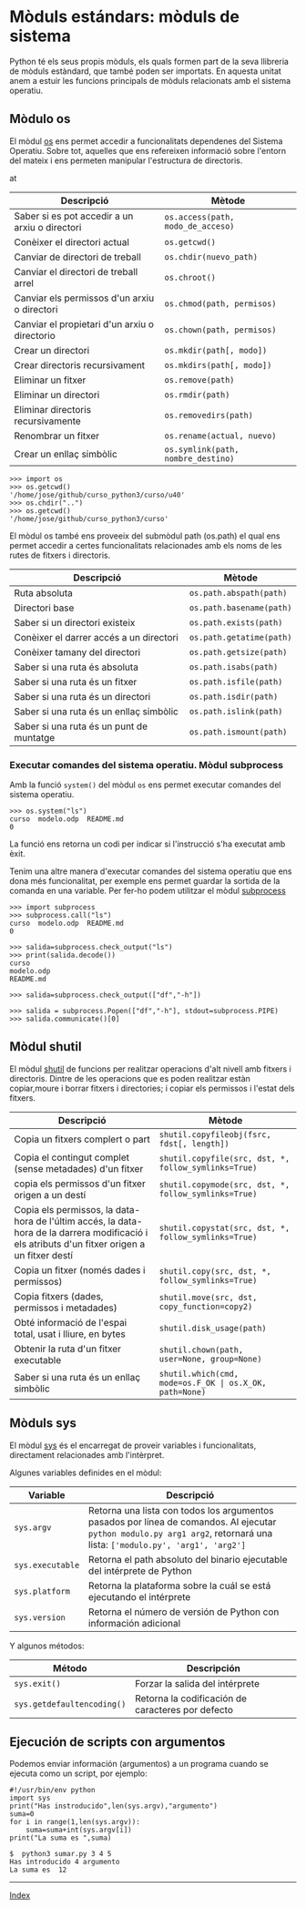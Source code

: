 # Mòduls estándars: mòduls de sistema

Python té els seus propis mòduls, els quals formen part de la seva llibreria de mòduls estàndard, que també poden ser importats. En aquesta unitat anem a estuir les funcions principals de mòduls relacionats amb el sistema operatiu.

## Mòdulo os

El mòdul [os](https://docs.python.org/3.11/library/os.html#module-os) ens permet accedir a funcionalitats dependenes del Sistema Operatiu. Sobre tot, aquelles que ens refereixen informació sobre l'entorn del mateix i ens permeten manipular l'estructura de directoris.

<table>
<thead>
<tr>
  <th>Descripció</th>at
  <th>Mètode</th>
</tr>
</thead>
<tbody>
<tr>
  <td>Saber si es pot accedir a un arxiu o directori</td>
  <td><code>os.access(path, modo_de_acceso)</code></td>
</tr>
<tr>
  <td>Conèixer el directori actual</td>
  <td><code>os.getcwd()</code></td>
</tr>
<tr>
  <td>Canviar de directori de treball</td>
  <td><code>os.chdir(nuevo_path)</code></td>
</tr>
<tr>
  <td>Canviar el directori de treball arrel</td>
  <td><code>os.chroot()</code></td>
</tr>
<tr>
  <td>Canviar els permissos d'un arxiu o directori</td>
  <td><code>os.chmod(path, permisos)</code></td>
</tr>
<tr>
  <td>Canviar el propietari d'un arxiu o directorio</td>
  <td><code>os.chown(path, permisos)</code></td>
</tr>
<tr>
  <td>Crear un directori</td>
  <td><code>os.mkdir(path[, modo])</code></td>
</tr>
<tr>
  <td>Crear directoris recursivament</td>
  <td><code>os.mkdirs(path[, modo])</code></td>
</tr>
<tr>
  <td>Eliminar un fitxer</td>
  <td><code>os.remove(path)</code></td>
</tr>
<tr>
  <td>Eliminar un directori</td>
  <td><code>os.rmdir(path)</code></td>
</tr>
<tr>
  <td>Eliminar directoris recursivamente</td>
  <td><code>os.removedirs(path)</code></td>
</tr>
<tr>
  <td>Renombrar un fitxer</td>
  <td><code>os.rename(actual, nuevo)</code></td>
</tr>
<tr>
  <td>Crear un enllaç simbòlic</td>
  <td><code>os.symlink(path, nombre_destino)</code></td>
</tr>
</tbody>
</table>

	>>> import os
	>>> os.getcwd()
	'/home/jose/github/curso_python3/curso/u40'
	>>> os.chdir("..")
	>>> os.getcwd()
	'/home/jose/github/curso_python3/curso'

El mòdul os també ens proveeix del submòdul path (os.path) el qual ens permet accedir a certes funcionalitats relacionades amb els noms de les rutes de fitxers i directoris.

<table>
<thead>
<tr>
  <th>Descripció</th>
  <th>Mètode</th>
</tr>
</thead>
<tbody>
<tr>
  <td>Ruta absoluta</td>
  <td><code>os.path.abspath(path)</code></td>
</tr>
<tr>
  <td>Directori base</td>
  <td><code>os.path.basename(path)</code></td>
</tr>
<tr>
  <td>Saber si un directori existeix</td>
  <td><code>os.path.exists(path)</code></td>
</tr>
<tr>
  <td>Conèixer el darrer accés a un directori</td>
  <td><code>os.path.getatime(path)</code></td>
</tr>
<tr>
  <td>Conèixer tamany del directori</td>
  <td><code>os.path.getsize(path)</code></td>
</tr>
<tr>
  <td>Saber si una ruta és absoluta</td>
  <td><code>os.path.isabs(path)</code></td>
</tr>
<tr>
  <td>Saber si una ruta és un fitxer</td>
  <td><code>os.path.isfile(path)</code></td>
</tr>
<tr>
  <td>Saber si una ruta és un directori</td>
  <td><code>os.path.isdir(path)</code></td>
</tr>
<tr>
  <td>Saber si una ruta és un enllaç simbòlic</td>
  <td><code>os.path.islink(path)</code></td>
</tr>
<tr>
  <td>Saber si una ruta és un punt de muntatge</td>
  <td><code>os.path.ismount(path)</code></td>
</tr>
</tbody>
</table>

### Executar comandes del sistema operatiu. Mòdul subprocess

Amb la funció `system()` del mòdul `os` ens permet executar comandes del sistema operatiu.

	>>> os.system("ls")
	curso  modelo.odp  README.md
	0

La funció ens retorna un codi per indicar si l'instrucció s'ha executat amb èxit.

Tenim una altre manera d'executar comandes del sistema operatiu que ens dona més funcionalitat, per exemple ens permet guardar la sortida de la comanda en una variable. Per fer-ho podem utilitzar el mòdul [subprocess](https://docs.python.org/3.11/library/subprocess.html)

	>>> import subprocess
	>>> subprocess.call("ls")
	curso  modelo.odp  README.md
	0

	>>> salida=subprocess.check_output("ls")
	>>> print(salida.decode())
	curso
	modelo.odp
	README.md

	>>> salida=subprocess.check_output(["df","-h"])

	>>> salida = subprocess.Popen(["df","-h"], stdout=subprocess.PIPE)
	>>> salida.communicate()[0]

## Mòdul shutil

El mòdul [shutil](https://docs.python.org/3.11/library/shutil.html#module-shutil) de funcions per realitzar operacions d'alt nivell amb fitxers i directoris. Dintre de les operacions que es poden realitzar estàn copiar,moure i borrar fitxers i directories; i copiar els permissos i l'estat dels fitxers.

<table>
<thead>
<tr>
  <th>Descripció</th>
  <th>Mètode</th>
</tr>
</thead>
<tbody>
<tr>
  <td>Copia un fitxers complert o part</td>
  <td><code>shutil.copyfileobj(fsrc, fdst[, length])</code></td>
</tr>
<tr>
  <td>Copia el contingut complet (sense metadades) d'un fitxer</td>
  <td><code>shutil.copyfile(src, dst, *, follow_symlinks=True)</code></td>
</tr>
<tr>
  <td>copia els permissos d'un fitxer origen a un destí</td>
  <td><code>shutil.copymode(src, dst, *, follow_symlinks=True)</code></td>
</tr>
<tr>
  <td>Copia els permissos, la data-hora de l'últim accés, la data-hora de la darrera modificació i els atributs d'un fitxer origen a un fitxer destí</td>
  <td><code>shutil.copystat(src, dst, *, follow_symlinks=True)</code></td>
</tr>
<tr>
  <td>Copia un fitxer (només dades i permissos)</td>
  <td><code>shutil.copy(src, dst, *, follow_symlinks=True)</code></td>
</tr>
<tr>
  <td>Copia fitxers (dades, permissos i metadades) </td>
  <td><code>shutil.move(src, dst, copy_function=copy2)</code></td>
</tr>
<tr>
  <td>Obté informació de l'espai total, usat i lliure, en bytes </td>
  <td><code>shutil.disk_usage(path)</code></td>
</tr>
<tr>
  <td>Obtenir la ruta d'un fitxer executable </td>
  <td><code>shutil.chown(path, user=None, group=None)</code></td>
</tr>
<tr>
  <td>Saber si una ruta és un enllaç simbòlic</td>
  <td><code>shutil.which(cmd, mode=os.F_OK | os.X_OK, path=None)</code></td>
</tr>
</tbody>
</table>


## Mòduls sys 

El mòdul [sys](https://docs.python.org/3.11/library/sys.html#module-sys) és el encarregat de proveir variables i funcionalitats, directament relacionades amb l'intèrpret.

Algunes variables definides en el mòdul:

<table>
<thead>
<tr>
  <th>Variable</th>
  <th>Descripció</th>
</tr>
</thead>
<tbody>
<tr>
  <td><code>sys.argv</code></td>
  <td>Retorna una lista con todos los argumentos pasados por línea de comandos. Al ejecutar <code>python modulo.py arg1 arg2</code>, retornará una lista: <code>['modulo.py', 'arg1', 'arg2']</code></td>
</tr>
<tr>
  <td><code>sys.executable</code></td>
  <td>Retorna el path absoluto del binario ejecutable del intérprete de Python</td>
</tr>
<tr>
  <td><code>sys.platform</code></td>
  <td>Retorna la plataforma sobre la cuál se está ejecutando el intérprete</td>
</tr>
<tr>
  <td><code>sys.version</code></td>
  <td>Retorna el número de versión de Python con información adicional</td>
</tr>
</tbody>
</table>

Y algunos métodos:

<table>
<thead>
<tr>
  <th>Método</th>
  <th>Descripción</th>
</tr>
</thead>
<tbody>
<tr>
  <td><code>sys.exit()</code></td>
  <td>Forzar la salida del intérprete</td>
</tr>
<tr>
  <td><code>sys.getdefaultencoding()</code></td>
  <td>Retorna la codificación de caracteres por defecto</td>
</tr>
</tbody>
</table>

## Ejecución de scripts con argumentos

Podemos enviar información (argumentos) a un programa cuando se ejecuta como un script, por ejemplo:

	#!/usr/bin/env python	
	import sys
	print("Has instroducido",len(sys.argv),"argumento")
	suma=0
	for i in range(1,len(sys.argv)):
		suma=suma+int(sys.argv[i])
	print("La suma es ",suma)

	$  python3 sumar.py 3 4 5
	Has introducido 4 argumento
	La suma es  12



***
[Index](../../../README.md)
